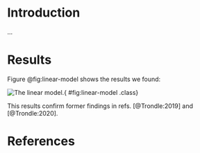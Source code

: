 # Introduction

...

# Results

Figure @fig:linear-model shows the results we found:

![The linear model.](../build/plot.png){ #fig:linear-model .class}

This results confirm former findings in refs. [@Trondle:2019] and [@Trondle:2020].

# References
